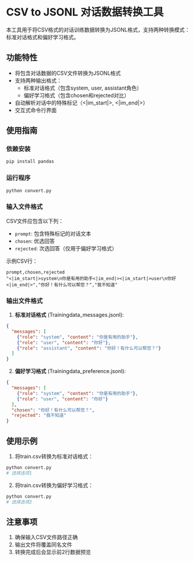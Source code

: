 # CSV to JSONL 对话数据转换工具

本工具用于将CSV格式的对话训练数据转换为JSONL格式，支持两种转换模式：标准对话格式和偏好学习格式。

## 功能特性
- 将包含对话数据的CSV文件转换为JSONL格式
- 支持两种输出格式：
  - 标准对话格式（包含system, user, assistant角色）
  - 偏好学习格式（包含chosen和rejected对比）
- 自动解析对话中的特殊标记（<|im_start|>, <|im_end|>）
- 交互式命令行界面

## 使用指南

### 依赖安装
```bash
pip install pandas
```

### 运行程序
```bash
python convert.py
```

### 输入文件格式
CSV文件应包含以下列：
- `prompt`: 包含特殊标记的对话文本
- `chosen`: 优选回答
- `rejected`: 次选回答（仅用于偏好学习格式）

示例CSV行：
```
prompt,chosen,rejected
"<|im_start|>system\n你是有用的助手<|im_end|><|im_start|>user\n你好<|im_end|>","你好！有什么可以帮您？","我不知道"
```

### 输出文件格式
1. **标准对话格式** (Trainingdata_messages.jsonl):
```json
{
  "messages": [
    {"role": "system", "content": "你是有用的助手"},
    {"role": "user", "content": "你好"},
    {"role": "assistant", "content": "你好！有什么可以帮您？"}
  ]
}
```

2. **偏好学习格式** (Trainingdata_preference.jsonl):
```json
{
  "messages": [
    {"role": "system", "content": "你是有用的助手"},
    {"role": "user", "content": "你好"}
  ],
  "chosen": "你好！有什么可以帮您？",
  "rejected": "我不知道"
}
```

## 使用示例
1. 将train.csv转换为标准对话格式：
```bash
python convert.py
# 选择选项1
```

2. 将train.csv转换为偏好学习格式：
```bash
python convert.py
# 选择选项2
```

## 注意事项
1. 确保输入CSV文件路径正确
2. 输出文件将覆盖同名文件
3. 转换完成后会显示前2行数据预览
